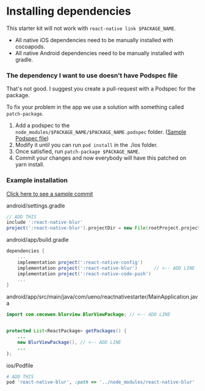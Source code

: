 # Installing dependencies

This starter kit will not work with `react-native link $PACKAGE_NAME`.

 - All native iOS dependencies need to be manually installed with cocoapods.
 - All native Android dependencies need to be manually installed with gradle.

### The dependency I want to use doesn't have Podspec file

That's not good. I suggest you create a pull-request with a Podspec for the package.

To fix your problem in the app we use a solution with something called `patch-package`.

1. Add a podspec to the `node_modules/$PACKAGE_NAME/$PACKAGE_NAME.podspec` folder. ([Sample Podspec file](https://gist.github.com/joshyhargreaves/f972f4985f1c8e94d427cae3b2ea7513))
2. Modify it until you can run `pod install` in the ./ios folder.
3. Once satisfied, run `patch-package $PACKAGE_NAME`.
3. Commit your changes and now everybody will have this patched on yarn install.

### Example installation

[Click here to see a sample commit](https://github.com/ueno-llc/react-native-starter/commit/6e546ebc20bf1102a82d36e93eef52551d30ffed)

android/settings.gradle
```groovy
// ADD THIS
include ':react-native-blur'
project(':react-native-blur').projectDir = new File(rootProject.projectDir, '../node_modules/react-native-blur/android')
```

android/app/build.gradle
```groovy
dependencies {
    ...
    implementation project(':react-native-config')
    implementation project(':react-native-blur')      // <-- ADD LINE
    implementation project(':react-native-code-push')
    ...
}
```

android/app/src/main/java/com/ueno/reactnativestarter/MainApplication.java
```java
import com.cmcewen.blurview.BlurViewPackage; // <-- ADD LINE


protected List<ReactPackage> getPackages() {
    ...
    new BlurViewPackage(), // <-- ADD LINE
    ...
);
```

ios/Podfile
```ruby
# ADD THIS
pod 'react-native-blur', :path => '../node_modules/react-native-blur'
```
